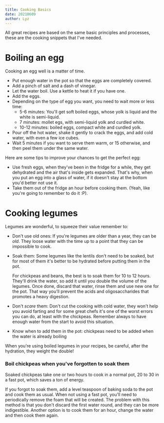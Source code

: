 ```yaml
---
title: Cooking Basics
date: 20210609
author: Lyz
---
```


All great recipes are based on the same basic principles and processes, these
are the cooking snippets that I've needed.

# Boiling an egg

Cooking an egg well is a matter of time.

* Put enough water in the pot so that the eggs are completely covered.
* Add a pinch of salt and a dash of vinegar.
* Let the water boil. Use a kettle to heat it if you have one.
* Add the eggs.
* Depending on the type of egg you want, you need to wait more or less time:
    * 5-6 minutes: You'll get soft boiled eggs, whose yolk is liquid and the
        white is semi-liquid.
    * 7 minutes: mollet egs, with semi-liquid yolk and curdled white.
    * 10-12 minutes: boiled eggs, compact white and curdled yolk.
* Pour off the hot water, shake it gently to crack the eggs, and add cold water,
    with even a few ice cubes.
* Wait 5 minutes if you want to serve them warm, or 15 otherwise, and then peel
    them under the same water.

Here are some tips to improve your chances to get the perfect egg:

* Use fresh eggs, when they've been in the fridge for a while, they get
    dehydrated and the air that's inside gets expanded. That's why, when you put
    an egg into a glass of water, if it doesn't stay at the bottom you'd better
    not use it.
* Take them out of the fridge an hour before cooking them. (Yeah, like you're
    going to remember to do it :P).

# Cooking legumes

Legumes are wonderful, to squeeze their value remember to:

* Don't use old ones: If you're legumes are older than a year, they can be
    *old*. They loose water with the time up to a point that they can be
    impossible to cook.
* Soak them: Some legumes like the lentils don't need to be soaked, but for most
    of them it's better to be hydrated before putting them in the pot.

    For chickpeas and beans, the best is to soak them for 10 to 12 hours.
    They'll drink the water, so add it until you double the volume of the
    legumes. Once done, discard that water, rinse them and use new one for the
    pot. That way you'll prevent the acids and oligosaccharides that promotes
    a heavy digestion.
* Don't *scare* them: Don't cut the cooking with cold water, they won't help you
    avoid farting and for some great chefs it's one of the worst errors you can
    do, at least with the chickpeas. Remember always to have enough water from
    the start to avoid this situation.
* Know when to add them in the pot: chickpeas need to be added when the water is
    already boiling

When you're using boiled legumes in your recipes, be careful, after the
hydration, they weight the double!

### Boil chickpeas when you've forgotten to soak them

Soaked chickpeas take one or two hours to cook in a normal pot, 20 to 30 in
a fast pot, which saves a ton of energy.

If you forgot to soak them, add a level teaspoon of baking soda to the pot and
cook them as usual. When not using a fast pot, you'll need to periodically
remove the foam that will be created. The problem with this method is that you
don't discard the first water round, and they can be more indigestible. Another
option is to cook them for an hour, change the water and then cook them again.
